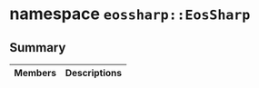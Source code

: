# namespace `eossharp::EosSharp` 

## Summary

 Members                                | Descriptions                                
----------------------------------------|---------------------------------------------

